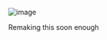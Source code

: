 ![image](https://github.com/user-attachments/assets/b352b177-edb7-41ad-9ccf-dddadd9aeb22)


Remaking this soon enough
